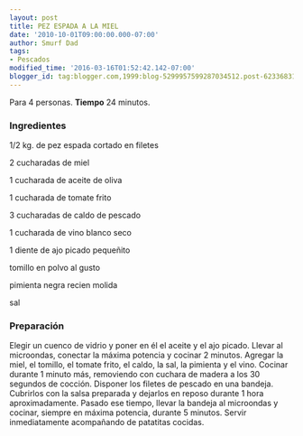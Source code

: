 ```yaml
---
layout: post
title: PEZ ESPADA A LA MIEL
date: '2010-10-01T09:00:00.000-07:00'
author: Smurf Dad
tags:
- Pescados
modified_time: '2016-03-16T01:52:42.142-07:00'
blogger_id: tag:blogger.com,1999:blog-5299957599287034512.post-6233683161974735726
---
```


Para 4 personas.
<b>Tiempo</b> 24 minutos.

<h3>Ingredientes</h3>

1/2 kg. de pez espada cortado en filetes

2 cucharadas de miel

1 cucharada de aceite de oliva

1 cucharada de tomate frito

3 cucharadas de caldo de pescado

1 cucharada de vino blanco seco

1 diente de ajo picado pequeñito

tomillo en polvo al gusto

pimienta negra recien molida

sal

<h3>Preparación</h3>

Elegir un cuenco de vidrio y poner en él el aceite y el ajo picado. Llevar al microondas, conectar la máxima potencia y cocinar 2 minutos. Agregar la miel, el tomillo, el tomate frito, el caldo, la sal, la pimienta y el vino. Cocinar durante 1 minuto más, removiendo con cuchara de madera a los 30 segundos de cocción. Disponer los filetes de pescado en una bandeja. Cubrirlos con la salsa preparada y dejarlos en reposo durante 1 hora aproximadamente. Pasado ese tiempo, llevar la bandeja al microondas y cocinar, siempre en máxima potencia, durante 5 minutos. Servir inmediatamente acompañando de patatitas cocidas.

